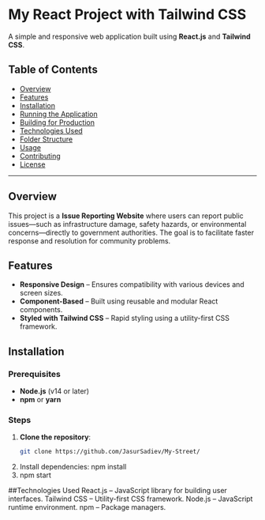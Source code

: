# My React Project with Tailwind CSS

A simple and responsive web application built using **React.js** and **Tailwind CSS**.

## Table of Contents

- [Overview](#overview)
- [Features](#features)
- [Installation](#installation)
- [Running the Application](#running-the-application)
- [Building for Production](#building-for-production)
- [Technologies Used](#technologies-used)
- [Folder Structure](#folder-structure)
- [Usage](#usage)
- [Contributing](#contributing)
- [License](#license)

---

## Overview

This project is a **Issue Reporting Website** where users can report public issues—such as infrastructure damage, safety hazards, or environmental concerns—directly to government authorities. The goal is to facilitate faster response and resolution for community problems.

## Features

- **Responsive Design** – Ensures compatibility with various devices and screen sizes.
- **Component-Based** – Built using reusable and modular React components.
- **Styled with Tailwind CSS** – Rapid styling using a utility-first CSS framework.


## Installation

### Prerequisites

- **Node.js** (v14 or later)
- **npm** or **yarn**

### Steps

1. **Clone the repository**:
   ```bash
   git clone https://github.com/JasurSadiev/My-Street/
2. Install dependencies:
   npm install
3. npm start
   
##Technologies Used
React.js – JavaScript library for building user interfaces.
Tailwind CSS – Utility-first CSS framework.
Node.js – JavaScript runtime environment.
npm – Package managers.

